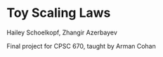 # Toy Scaling Laws

Hailey Schoelkopf, Zhangir Azerbayev

Final project for CPSC 670, taught by Arman Cohan
